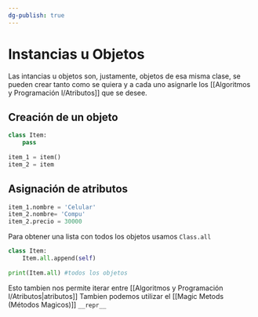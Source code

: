 ```yaml
---
dg-publish: true
---
```

# Instancias u Objetos
Las intancias u objetos son, justamente, objetos de esa misma clase, se pueden crear tanto como se quiera y a cada uno asignarle los [[Algoritmos y Programación I/Atributos]] que se desee.

## Creación de un objeto
```py
class Item:
	pass
	
item_1 = item()
item_2 = item
```

## Asignación de atributos
```py
item_1.nombre = 'Celular'
item_2.nombre= 'Compu'
item_2.precio = 30000
```

Para obtener una lista con todos los objetos usamos `Class.all`
```py
class Item:
	Item.all.append(self)
	
print(Item.all) #todos los objetos
```
Esto tambien nos permite iterar entre [[Algoritmos y Programación I/Atributos|atributos]]
Tambien podemos utilizar el [[Magic Metods (Métodos Magicos)]] `__repr__`

